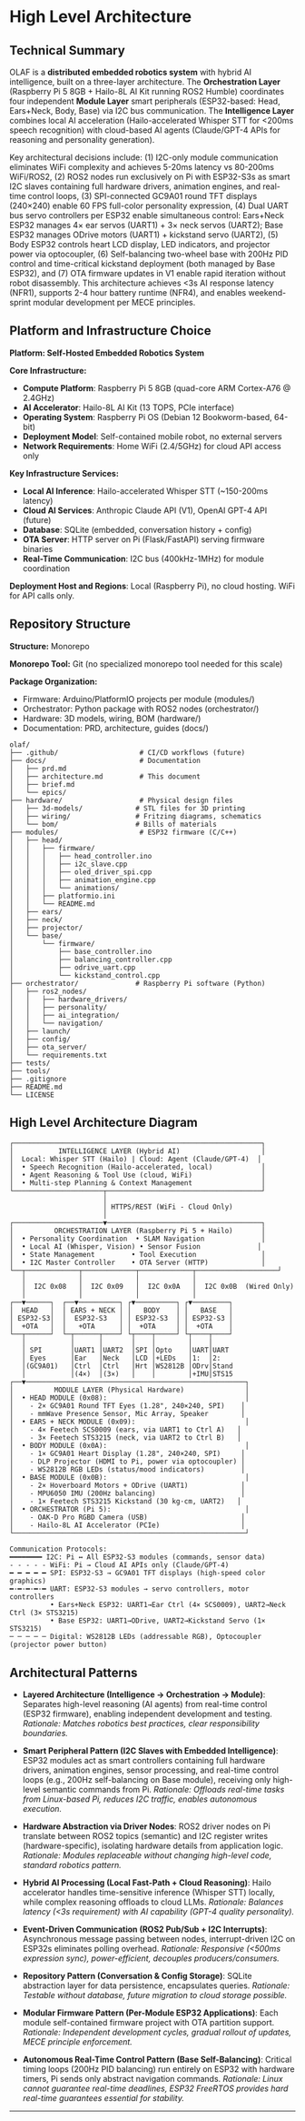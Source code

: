 # High Level Architecture

## Technical Summary

OLAF is a **distributed embedded robotics system** with hybrid AI intelligence, built on a three-layer architecture. The **Orchestration Layer** (Raspberry Pi 5 8GB + Hailo-8L AI Kit running ROS2 Humble) coordinates four independent **Module Layer** smart peripherals (ESP32-based: Head, Ears+Neck, Body, Base) via I2C bus communication. The **Intelligence Layer** combines local AI acceleration (Hailo-accelerated Whisper STT for <200ms speech recognition) with cloud-based AI agents (Claude/GPT-4 APIs for reasoning and personality generation).

Key architectural decisions include: (1) I2C-only module communication eliminates WiFi complexity and achieves 5-20ms latency vs 80-200ms WiFi/ROS2, (2) ROS2 nodes run exclusively on Pi with ESP32-S3s as smart I2C slaves containing full hardware drivers, animation engines, and real-time control loops, (3) SPI-connected GC9A01 round TFT displays (240×240) enable 60 FPS full-color personality expression, (4) Dual UART bus servo controllers per ESP32 enable simultaneous control: Ears+Neck ESP32 manages 4× ear servos (UART1) + 3× neck servos (UART2); Base ESP32 manages ODrive motors (UART1) + kickstand servo (UART2), (5) Body ESP32 controls heart LCD display, LED indicators, and projector power via optocoupler, (6) Self-balancing two-wheel base with 200Hz PID control and time-critical kickstand deployment (both managed by Base ESP32), and (7) OTA firmware updates in V1 enable rapid iteration without robot disassembly. This architecture achieves <3s AI response latency (NFR1), supports 2-4 hour battery runtime (NFR4), and enables weekend-sprint modular development per MECE principles.

## Platform and Infrastructure Choice

**Platform: Self-Hosted Embedded Robotics System**

**Core Infrastructure:**
- **Compute Platform**: Raspberry Pi 5 8GB (quad-core ARM Cortex-A76 @ 2.4GHz)
- **AI Accelerator**: Hailo-8L AI Kit (13 TOPS, PCIe interface)
- **Operating System**: Raspberry Pi OS (Debian 12 Bookworm-based, 64-bit)
- **Deployment Model**: Self-contained mobile robot, no external servers
- **Network Requirements**: Home WiFi (2.4/5GHz) for cloud API access only

**Key Infrastructure Services:**
- **Local AI Inference**: Hailo-accelerated Whisper STT (~150-200ms latency)
- **Cloud AI Services**: Anthropic Claude API (V1), OpenAI GPT-4 API (future)
- **Database**: SQLite (embedded, conversation history + config)
- **OTA Server**: HTTP server on Pi (Flask/FastAPI) serving firmware binaries
- **Real-Time Communication**: I2C bus (400kHz-1MHz) for module coordination

**Deployment Host and Regions**: Local (Raspberry Pi), no cloud hosting. WiFi for API calls only.

## Repository Structure

**Structure:** Monorepo

**Monorepo Tool:** Git (no specialized monorepo tool needed for this scale)

**Package Organization:**
- Firmware: Arduino/PlatformIO projects per module (modules/)
- Orchestrator: Python package with ROS2 nodes (orchestrator/)
- Hardware: 3D models, wiring, BOM (hardware/)
- Documentation: PRD, architecture, guides (docs/)

```
olaf/
├── .github/                    # CI/CD workflows (future)
├── docs/                       # Documentation
│   ├── prd.md
│   ├── architecture.md         # This document
│   ├── brief.md
│   └── epics/
├── hardware/                   # Physical design files
│   ├── 3d-models/             # STL files for 3D printing
│   ├── wiring/                # Fritzing diagrams, schematics
│   └── bom/                   # Bills of materials
├── modules/                    # ESP32 firmware (C/C++)
│   ├── head/
│   │   ├── firmware/
│   │   │   ├── head_controller.ino
│   │   │   ├── i2c_slave.cpp
│   │   │   ├── oled_driver_spi.cpp
│   │   │   ├── animation_engine.cpp
│   │   │   └── animations/
│   │   ├── platformio.ini
│   │   └── README.md
│   ├── ears/
│   ├── neck/
│   ├── projector/
│   └── base/
│       └── firmware/
│           ├── base_controller.ino
│           ├── balancing_controller.cpp
│           ├── odrive_uart.cpp
│           └── kickstand_control.cpp
├── orchestrator/              # Raspberry Pi software (Python)
│   ├── ros2_nodes/
│   │   ├── hardware_drivers/
│   │   ├── personality/
│   │   ├── ai_integration/
│   │   └── navigation/
│   ├── launch/
│   ├── config/
│   ├── ota_server/
│   └── requirements.txt
├── tests/
├── tools/
├── .gitignore
├── README.md
└── LICENSE
```

## High Level Architecture Diagram

```
┌─────────────────────────────────────────────────────────────┐
│           INTELLIGENCE LAYER (Hybrid AI)                    │
│  Local: Whisper STT (Hailo) | Cloud: Agent (Claude/GPT-4)  │
│  • Speech Recognition (Hailo-accelerated, local)            │
│  • Agent Reasoning & Tool Use (cloud, WiFi)                 │
│  • Multi-step Planning & Context Management                 │
└──────────────────────┬──────────────────────────────────────┘
                       │
                       │ HTTPS/REST (WiFi - Cloud Only)
                       │
┌──────────────────────▼──────────────────────────────────────┐
│          ORCHESTRATION LAYER (Raspberry Pi 5 + Hailo)       │
│  • Personality Coordination  • SLAM Navigation              │
│  • Local AI (Whisper, Vision) • Sensor Fusion              │
│  • State Management         • Tool Execution                │
│  • I2C Master Controller    • OTA Server (HTTP)             │
└──┬─────────────┬─────────────┬─────────────┬────────────────────┘
   │             │             │             │
   │  I2C 0x08   │  I2C 0x09   │  I2C 0x0A   │  I2C 0x0B  (Wired Only)
   │             │             │             │
┌──▼──────┐  ┌──▼──────────┐ ┌▼──────────┐ ┌▼─────────┐
│  HEAD   │  │ EARS + NECK │ │   BODY    │ │   BASE   │
│ ESP32-S3│  │  ESP32-S3   │ │ ESP32-S3  │ │ ESP32-S3 │
│  +OTA   │  │   +OTA      │ │  +OTA     │ │  +OTA    │
└──┬──────┘  └─┬──────┬────┘ └┬────┬─────┘ └┬────┬────┘
   │           │      │       │    │        │    │
   │ SPI       │UART1 │UART2  │SPI │Opto    │UART│UART
   │ Eyes      │Ear   │Neck   │LCD │+LEDs   │1:  │2:
   │(GC9A01)   │Ctrl  │Ctrl   │Hrt │WS2812B │ODrv│Stand
   │           │(4×)  │(3×)   │    │        │+IMU│STS15
┌──▼──────────────────────────────────────────────────────┐
│          MODULE LAYER (Physical Hardware)               │
│  • HEAD MODULE (0x08):                                  │
│    - 2× GC9A01 Round TFT Eyes (1.28", 240×240, SPI)    │
│    - mmWave Presence Sensor, Mic Array, Speaker        │
│  • EARS + NECK MODULE (0x09):                           │
│    - 4× Feetech SCS0009 (ears, via UART1 to Ctrl A)   │
│    - 3× Feetech STS3215 (neck, via UART2 to Ctrl B)   │
│  • BODY MODULE (0x0A):                                  │
│    - 1× GC9A01 Heart Display (1.28", 240×240, SPI)     │
│    - DLP Projector (HDMI to Pi, power via optocoupler) │
│    - WS2812B RGB LEDs (status/mood indicators)         │
│  • BASE MODULE (0x0B):                                  │
│    - 2× Hoverboard Motors + ODrive (UART1)             │
│    - MPU6050 IMU (200Hz balancing)                     │
│    - 1× Feetech STS3215 Kickstand (30 kg·cm, UART2)   │
│  • ORCHESTRATOR (Pi 5):                                 │
│    - OAK-D Pro RGBD Camera (USB)                       │
│    - Hailo-8L AI Accelerator (PCIe)                    │
└─────────────────────────────────────────────────────────┘

Communication Protocols:
━━━━━━━━ I2C: Pi ↔ All ESP32-S3 modules (commands, sensor data)
- - - - - WiFi: Pi → Cloud AI APIs only (Claude/GPT-4)
━ ━ ━ ━ ━ SPI: ESP32-S3 → GC9A01 TFT displays (high-speed color graphics)
━·━·━·━·━ UART: ESP32-S3 modules → servo controllers, motor controllers
          • Ears+Neck ESP32: UART1→Ear Ctrl (4× SCS0009), UART2→Neck Ctrl (3× STS3215)
          • Base ESP32: UART1→ODrive, UART2→Kickstand Servo (1× STS3215)
─ ─ ─ ─ ─ Digital: WS2812B LEDs (addressable RGB), Optocoupler (projector power button)
```

## Architectural Patterns

- **Layered Architecture (Intelligence → Orchestration → Module)**: Separates high-level reasoning (AI agents) from real-time control (ESP32 firmware), enabling independent development and testing. _Rationale: Matches robotics best practices, clear responsibility boundaries._

- **Smart Peripheral Pattern (I2C Slaves with Embedded Intelligence)**: ESP32 modules act as smart controllers containing full hardware drivers, animation engines, sensor processing, and real-time control loops (e.g., 200Hz self-balancing on Base module), receiving only high-level semantic commands from Pi. _Rationale: Offloads real-time tasks from Linux-based Pi, reduces I2C traffic, enables autonomous execution._

- **Hardware Abstraction via Driver Nodes**: ROS2 driver nodes on Pi translate between ROS2 topics (semantic) and I2C register writes (hardware-specific), isolating hardware details from application logic. _Rationale: Modules replaceable without changing high-level code, standard robotics pattern._

- **Hybrid AI Processing (Local Fast-Path + Cloud Reasoning)**: Hailo accelerator handles time-sensitive inference (Whisper STT) locally, while complex reasoning offloads to cloud LLMs. _Rationale: Balances latency (<3s requirement) with AI capability (GPT-4 quality personality)._

- **Event-Driven Communication (ROS2 Pub/Sub + I2C Interrupts)**: Asynchronous message passing between nodes, interrupt-driven I2C on ESP32s eliminates polling overhead. _Rationale: Responsive (<500ms expression sync), power-efficient, decouples producers/consumers._

- **Repository Pattern (Conversation & Config Storage)**: SQLite abstraction layer for data persistence, encapsulates queries. _Rationale: Testable without database, future migration to cloud storage possible._

- **Modular Firmware Pattern (Per-Module ESP32 Applications)**: Each module self-contained firmware project with OTA partition support. _Rationale: Independent development cycles, gradual rollout of updates, MECE principle enforcement._

- **Autonomous Real-Time Control Pattern (Base Self-Balancing)**: Critical timing loops (200Hz PID balancing) run entirely on ESP32 with hardware timers, Pi sends only abstract navigation commands. _Rationale: Linux cannot guarantee real-time deadlines, ESP32 FreeRTOS provides hard real-time guarantees essential for stability._

---
